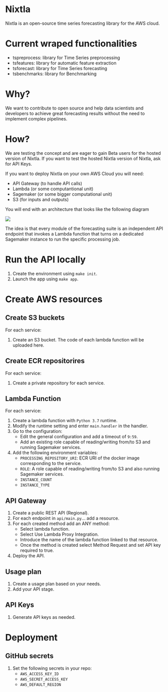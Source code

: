 # Nixtla
Nixtla is an open-source time series forecasting library for the AWS cloud. 


# Current wraped functionalities

- tspreprocess: library for Time Series preprocessing
- tsfeatures: library for automatic feature extraction
- tsforecast: library for Time Series forecasting
- tsbenchmarks: library for Benchmarking


# Why?
We want to contribute to open source and help data scientists and developers to achieve great forecasting results without the need to implement complex pipelines.

# How?

We are testing the concept and are eager to gain Beta users for the hosted version of Nixtla. If you want to test the hosted Nixtla version of Nixtla, ask for API Keys.

If you want to deploy Nixtla on your own AWS Cloud you will need:

- API Gateway (to handle API calls)
- Lambda (or some computantional unit)
- Sagemaker (or some bigger computational unit)
- S3 (for inputs and outputs)

You will end with an architecture that looks like the following diagram

<img src="https://raw.githubusercontent.com/nixtla/fasttsfeatures/main/.github/images/Architecture.png">


The idea is that every module of the forecasting suite is an independent API endpoint that invokes a Lambda function that turns on a dedicated Sagemaker instance to run the specific processing job. 


# Run the API locally

1. Create the environment using `make init`.
2. Launch the app using `make app`.

# Create AWS resources

## Create S3 buckets

For each service:
1. Create an S3 bucket. The code of each lambda function will be uploaded here.

## Create ECR repositorires

For each service:

1. Create a private repository for each service.

## Lambda Function

For each service:

1. Create a lambda function with `Python 3.7` runtime.
2. Modify the runtime setting and enter `main.handler` in the handler.
3. Go to the configuration:
	- Edit the general configuration and add a timeout of `9:59`.
	- Add an existing role capable of reading/writing from/to S3 and running Sagemaker services.
4. Add the following environment variables:
	- `PROCESSING_REPOSITORY_URI`: ECR URI of the docker image corresponding to the service.
	- `ROLE`: A  role capable of reading/writing from/to S3 and also running Sagemaker services.
 	- `INSTANCE_COUNT`
	- `INSTANCE_TYPE`

## API Gateway

1. Create a public REST API (Regional).
2. For each endpoint in `api/main.py`… add a resource.
3. For each created method add an ANY method:
	- Select lambda function.
	- Select Use Lambda Proxy Integration.
	- Introduce the name of the lambda function linked to that resource.
	- Once the method is created select Method Request and set API key required to true.
4. Deploy the API.


## Usage plan

1. Create a usage plan based on your needs.
2. Add your API stage.

## API Keys

1. Generate API keys as needed.

# Deployment

## GitHub secrets

1. Set the following secrets in your repo:
	- `AWS_ACCESS_KEY_ID`
	- `AWS_SECRET_ACCESS_KEY`
	- `AWS_DEFAULT_REGION`
